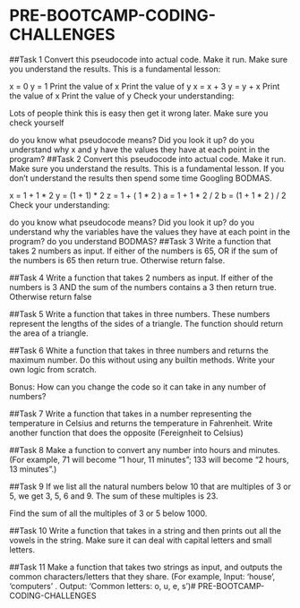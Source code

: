# PRE-BOOTCAMP-CODING-CHALLENGES
##Task 1 Convert this pseudocode into actual code. Make it run. Make sure you understand the results. This is a fundamental lesson:

x = 0 y = 1 Print the value of x Print the value of y x = x + 3 y = y + x Print the value of x Print the value of y Check your understanding:

Lots of people think this is easy then get it wrong later. Make sure you check yourself

do you know what pseudocode means? Did you look it up? do you understand why x and y have the values they have at each point in the program? ##Task 2 Convert this pseudocode into actual code. Make it run. Make sure you understand the results. This is a fundamental lesson. If you don’t understand the results then spend some time Googling BODMAS.

x = 1 + 1 * 2 y = (1 + 1) * 2 z = 1 + ( 1 * 2 ) a = 1 + 1 * 2 / 2 b = (1 + 1 * 2 ) / 2 Check your understanding:

do you know what pseudocode means? Did you look it up? do you understand why the variables have the values they have at each point in the program? do you understand BODMAS? ##Task 3 Write a function that takes 2 numbers as input. If either of the numbers is 65, OR if the sum of the numbers is 65 then return true. Otherwise return false.

##Task 4 Write a function that takes 2 numbers as input. If either of the numbers is 3 AND the sum of the numbers contains a 3 then return true. Otherwise return false

##Task 5 Write a function that takes in three numbers. These numbers represent the lengths of the sides of a triangle. The function should return the area of a triangle.

##Task 6 White a function that takes in three numbers and returns the maximum number. Do this without using any builtin methods. Write your own logic from scratch.

Bonus: How can you change the code so it can take in any number of numbers?

##Task 7 Write a function that takes in a number representing the temperature in Celsius and returns the temperature in Fahrenheit. Write another function that does the opposite (Fereignheit to Celsius)

##Task 8 Make a function to convert any number into hours and minutes. (For example, 71 will become “1 hour, 11 minutes”; 133 will become “2 hours, 13 minutes”.)

##Task 9 If we list all the natural numbers below 10 that are multiples of 3 or 5, we get 3, 5, 6 and 9. The sum of these multiples is 23.

Find the sum of all the multiples of 3 or 5 below 1000.

##Task 10 Write a function that takes in a string and then prints out all the vowels in the string. Make sure it can deal with capital letters and small letters.

##Task 11 Make a function that takes two strings as input, and outputs the common characters/letters that they share. (For example, Input: ‘house’, ‘computers’ . Output: ‘Common letters: o, u, e, s’)#   P R E - B O O T C A M P - C O D I N G - C H A L L E N G E S  
 